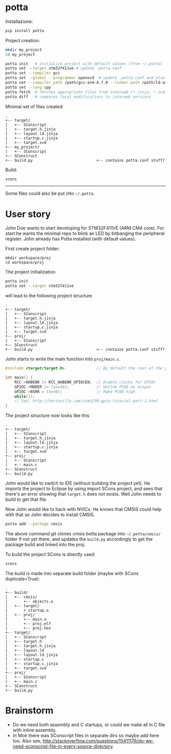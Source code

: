 # potta

Installazione:
```bash
pip install potta
```

Project creation:
```bash
mkdir my_project
cd my_project
```

```bash
potta init   # initialize project with default values (from ~/.potta)
potta set --target stm32f411ve # update .potta.conf
potta set --compiler gcc
potta set --global --programmer openocd  # update .potta.conf and also ~/.potta
potta set --compiler_path /path/gcc-arm-4.7.0 --linker-path /path/ld-arm-4.7.0
potta set --lang cpp
potta fetch  # fetches appropriate files from interweb (*.jinja, *.svd)
potta diff   # compares local modifications to interweb versions
```

Minimal set of files created:
```
.
+-- target/
|   +-- SConscript
|   +-- target.h.jinja
|   +-- layout.ld.jinja
|   +-- startup.c.jinja
|   +-- target.svd
+-- my_project/
|   +-- SConscript
+-- SConstruct
+-- build.py                            <-- contains potta.conf stuff?
```

Build:
```bash
scons
```

---

Some files could also be put into `~/.potta`.

# User story

John Doe wants to start developing for STM32F411VE (ARM CM4 core). For start he wants the minimal repo to blink an LED by bitbanging the peripheral register. John already has Potta installed (with default values).

First create project folder:
```
mkdir workspace/proj
cd workspace/proj
```

The project initialization
```bash
potta init
potta set --target stm32f411ve
```

will lead to the following project structure
```
.
+-- target/
|   +-- SConscript
|   +-- target.h.jinja
|   +-- layout.ld.jinja
|   +-- startup.c.jinja
|   +-- target.svd
+-- proj/
|   +-- SConscript
+-- SConstruct
+-- build.py                            <-- contains potta.conf stuff?
```

John starts to write the main function into `proj/main.c`.
```c
#include <target/target.h>              // By default the root of the proj is put into include path

int main() {
    RCC->AHBENR |= RCC_AHBENR_GPIOCEN;  // Enable clocks for GPIOC
    GPIOC->MODER |= (1<<16);            // Define PC08 as output
    GPIOC->BSRR = (1<<8);               // Make PC08 high
    while(1);
    // See, http://hertaville.com/stm32f0-gpio-tutorial-part-1.html
}
```

The project structure now looks like this
```
.
+-- target/
|   +-- SConscript
|   +-- target.h.jinja
|   +-- layout.ld.jinja
|   +-- startup.c.jinja
|   +-- target.svd
+-- proj/
|   +-- SConscript
|   +-- main.c
+-- SConstruct
+-- build.py
```

John would like to switch to IDE (without building the project yet). He imports the project to Eclipse by using import SCons project, and sees that there's an error showing that `target.h` does not exists. Well John needs to build to get that file.

Now John would like to hack with NVICs. He knows that CMSIS could help with that so John decides to install CMSIS.
```bash
potta add --package cmsis
```

The above command git clones cmsis botta package into `~/.potta/cmsis/` folder if not yet there, and updates the `build.py` accordingly to get the package build and linked into the proj.

To build the project SCons is directly used:
```bash
scons
```

The build is made into separate build folder (maybe with SCons duplicate=True):
```
.
+-- build/
|   +-- cmsis/
|       +-- objects.o
|   +-- target/
|       + startup.o
|   +-- proj/
|       +-- main.o
|       +-- proj.elf
|       +-- proj.hex
+-- target/
|   +-- SConscript
|   +-- target.h
|   +-- target.h.jinja
|   +-- layout.ld
|   +-- layout.ld.jinja
|   +-- startup.c
|   +-- startup.c.jinja
|   +-- target.svd
+-- proj/
|   +-- SConscript
|   +-- main.c
+-- SConstruct
+-- build.py
```

# Brainstorm

- Do we need both assembly and C startups, or could we make all in C file with inline assembly.
- In Moe there was SConscript files in separate dirs so maybe add here too. Also see, http://stackoverflow.com/questions/15411176/do-we-need-sconscript-file-in-every-source-directory.
